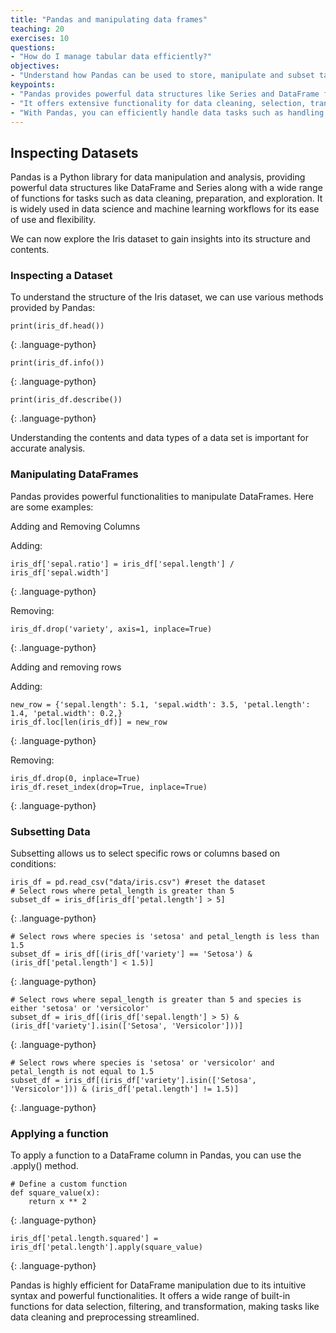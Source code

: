 ```yaml
---
title: "Pandas and manipulating data frames"
teaching: 20
exercises: 10
questions:
- "How do I manage tabular data efficiently?"
objectives:
- "Understand how Pandas can be used to store, manipulate and subset tabular data."
keypoints:
- "Pandas provides powerful data structures like Series and DataFrame for easy manipulation and analysis of structured data."
- "It offers extensive functionality for data cleaning, selection, transformation, and integration with other libraries like NumPy and Matplotlib."
- "With Pandas, you can efficiently handle data tasks such as handling missing values, merging datasets, and preparing data for machine learning models."
---
```


## Inspecting Datasets
Pandas is a Python library for data manipulation and analysis, providing powerful data structures like DataFrame and Series along with a wide range of functions for tasks such as data cleaning, preparation, and exploration. It is widely used in data science and machine learning workflows for its ease of use and flexibility.

We can now explore the Iris dataset to gain insights into its structure and contents.

### Inspecting a Dataset
To understand the structure of the Iris dataset, we can use various methods provided by Pandas:

```
print(iris_df.head())
```
{: .language-python}

```
print(iris_df.info())
```
{: .language-python}

```
print(iris_df.describe())
```
{: .language-python}

Understanding the contents and data types of a data set is important for accurate analysis.

### Manipulating DataFrames
Pandas provides powerful functionalities to manipulate DataFrames. Here are some examples:

Adding and Removing Columns

Adding:
```
iris_df['sepal.ratio'] = iris_df['sepal.length'] / iris_df['sepal.width']
```
{: .language-python}

Removing:
```
iris_df.drop('variety', axis=1, inplace=True)
```
{: .language-python}

Adding and removing rows

Adding:
```
new_row = {'sepal.length': 5.1, 'sepal.width': 3.5, 'petal.length': 1.4, 'petal.width': 0.2,}
iris_df.loc[len(iris_df)] = new_row
```
{: .language-python}

Removing:
```
iris_df.drop(0, inplace=True)
iris_df.reset_index(drop=True, inplace=True)
```
{: .language-python}


### Subsetting Data

Subsetting allows us to select specific rows or columns based on conditions:

```
iris_df = pd.read_csv("data/iris.csv") #reset the dataset
# Select rows where petal_length is greater than 5
subset_df = iris_df[iris_df['petal.length'] > 5]
```
{: .language-python}

```
# Select rows where species is 'setosa' and petal_length is less than 1.5
subset_df = iris_df[(iris_df['variety'] == 'Setosa') & (iris_df['petal.length'] < 1.5)]
```
{: .language-python}

```
# Select rows where sepal_length is greater than 5 and species is either 'setosa' or 'versicolor'
subset_df = iris_df[(iris_df['sepal.length'] > 5) & (iris_df['variety'].isin(['Setosa', 'Versicolor']))]
```
{: .language-python}

```
# Select rows where species is 'setosa' or 'versicolor' and petal_length is not equal to 1.5
subset_df = iris_df[(iris_df['variety'].isin(['Setosa', 'Versicolor'])) & (iris_df['petal.length'] != 1.5)]
```
{: .language-python}


### Applying a function

To apply a function to a DataFrame column in Pandas, you can use the .apply() method.

```
# Define a custom function
def square_value(x):
    return x ** 2
```
{: .language-python}

```
iris_df['petal.length.squared'] = iris_df['petal.length'].apply(square_value)
```
{: .language-python}

Pandas is highly efficient for DataFrame manipulation due to its intuitive syntax and powerful functionalities. It offers a wide range of built-in functions for data selection, filtering, and transformation, making tasks like data cleaning and preprocessing streamlined. 

